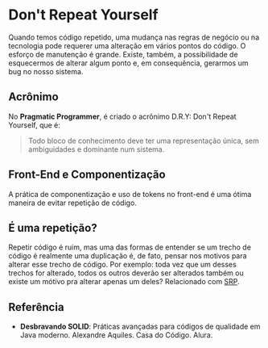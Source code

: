 # Don't Repeat Yourself

Quando temos código repetido, uma mudança nas regras de negócio ou na tecnologia pode requerer uma alteração em vários pontos do código. O esforço de manutenção é grande. Existe, também, a possibilidade de esquecermos de alterar algum ponto e, em consequência, gerarmos um bug no nosso sistema.

## Acrônimo

No **Pragmatic Programmer**, é criado o acrônimo D.R.Y: Don't Repeat Yourself, que é:

> Todo bloco de conhecimento deve ter uma representação única, sem ambiguidades e dominante num sistema.

## Front-End e Componentização

A prática de componentização e uso de tokens no front-end é uma ótima maneira de evitar repetição de código.

## É uma repetição?

Repetir código é ruim, mas uma das formas de entender se um trecho de código é realmente uma duplicação é, de fato, pensar nos motivos para alterar esse trecho de código. Por exemplo: toda vez que um desses trechos for alterado, todos os outros deverão ser alterados também ou existe um mótivo pra alterar apenas um deles? Relacionado com [SRP](./solid/001-srp.md).

## Referência

- **Desbravando SOLID**: Práticas avançadas para códigos de qualidade em Java moderno. Alexandre Aquiles. Casa do Código. Alura.
